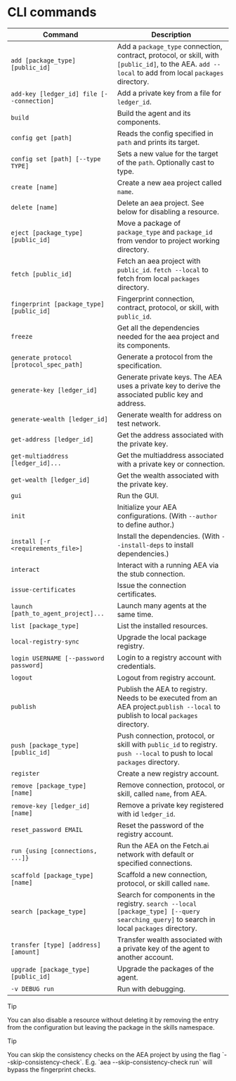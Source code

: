 # CLI commands

| Command                                     | Description                                                                  |
| ------------------------------------------- | ---------------------------------------------------------------------------- |
| `add [package_type] [public_id]`            | Add a `package_type` connection, contract, protocol, or skill, with `[public_id]`, to the AEA. `add --local` to add from local `packages` directory. |
| `add-key [ledger_id] file [--connection]`   | Add a private key from a file for `ledger_id`.	                             |
| `build`                                     | Build the agent and its components.                      |
| `config get [path]`                         | Reads the config specified in `path` and prints its target.                |
| `config set [path] [--type TYPE]`           | Sets a new value for the target of the `path`. Optionally cast to type.    |
| `create [name]`                             | Create a new aea project called `name`.                                    |
| `delete [name]`                             | Delete an aea project. See below for disabling a resource.                   |
| `eject [package_type] [public_id]`          | Move a package of `package_type` and `package_id` from vendor to project working directory. |
| `fetch [public_id]`                         | Fetch an aea project with `public_id`. `fetch --local` to fetch from local `packages` directory. |
| `fingerprint [package_type] [public_id]`    | Fingerprint connection, contract, protocol, or skill, with `public_id`.    |
| `freeze`                                    | Get all the dependencies needed for the aea project and its components.      |
| `generate protocol [protocol_spec_path]`    | Generate a protocol from the specification.                                  |
| `generate-key [ledger_id]`                  | Generate private keys. The AEA uses a private key to derive the associated public key and address. |
| `generate-wealth [ledger_id]`               | Generate wealth for address on test network.                                 |
| `get-address [ledger_id]`                   | Get the address associated with the private key.                             |
| `get-multiaddress [ledger_id]...`           | Get the multiaddress associated with a private key or connection.            |
| `get-wealth [ledger_id]`                    | Get the wealth associated with the private key.                              |
| `gui`                                       | Run the GUI.                                                                 |
| `init`                                      | Initialize your AEA configurations. (With `--author` to define author.)      |
| `install [-r <requirements_file>]`          | Install the dependencies. (With `--install-deps` to install dependencies.)   |
| `interact`                                  | Interact with a running AEA via the stub connection.                         |
| `issue-certificates`                        | Issue the connection certificates.                                           |
| `launch [path_to_agent_project]...`         | Launch many agents at the same time.                                         |
| `list [package_type]`                       | List the installed resources.                                                |
| `local-registry-sync`                       | Upgrade the local package registry.                                          |
| `login USERNAME [--password password]`      | Login to a registry account with credentials.                                |
| `logout`                                    | Logout from registry account.                                                |
| `publish`                                   | Publish the AEA to registry. Needs to be executed from an AEA project.`publish --local` to publish to local `packages` directory. |
| `push [package_type] [public_id]`           | Push connection, protocol, or skill with `public_id` to registry.	`push --local` to push to local `packages` directory. |
| `register`                                  | Create a new registry account.
| `remove [package_type] [name]`              | Remove connection, protocol, or skill, called `name`, from AEA.            |
| `remove-key [ledger_id] [name]`             | Remove a private key registered with id `ledger_id`.	                             |
| `reset_password EMAIL`                      | Reset the password of the registry account.	                                 |
| `run {using [connections, ...]}`            | Run the AEA on the Fetch.ai network with default or specified connections.   |
| `scaffold [package_type] [name]`            | Scaffold a new connection, protocol, or skill called `name`.               |
| `search [package_type]`                     | Search for components in the registry. `search --local [package_type] [--query searching_query]` to search in local `packages` directory. |
| `transfer [type] [address] [amount]`        | Transfer wealth associated with a private key of the agent to another account. |
| `upgrade [package_type] [public_id]`        | Upgrade the packages of the agent.                               |
| `-v DEBUG run`                              | Run with debugging.                                                          |

<!--
Command  | Description
---------| -----------------------------------------------------------------
`deploy {using [connection, ...]}`  | Deploy the AEA to a server and run it on the Fetch.ai network with default or specified connections.
 -->

<div class="admonition tip">
  <p class="admonition-title">Tip</p>
  <p>You can also disable a resource without deleting it by removing the entry from the configuration but leaving the package in the skills namespace.</p>
</div>

<div class="admonition tip">
  <p class="admonition-title">Tip</p>
  <p>You can skip the consistency checks on the AEA project by using the flag `--skip-consistency-check`. E.g. `aea --skip-consistency-check run` will bypass the fingerprint checks.</p>
</div>

<br />
